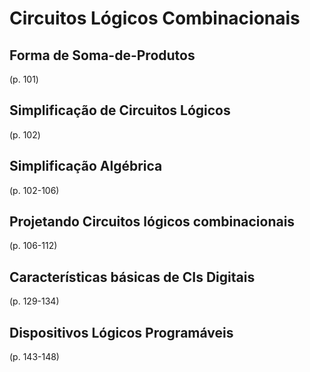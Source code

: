 # Circuitos Lógicos Combinacionais

## Forma de Soma-de-Produtos

\(p. 101\)

## Simplificação de Circuitos Lógicos

\(p. 102\)

## Simplificação Algébrica

\(p. 102-106\)

## Projetando Circuitos lógicos combinacionais

\(p. 106-112\)

## Características básicas de CIs Digitais

\(p. 129-134\)

## Dispositivos Lógicos Programáveis

\(p. 143-148\)




